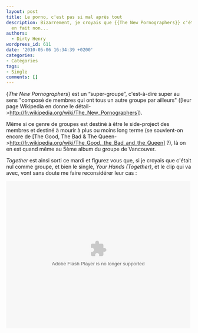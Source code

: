 ```yaml
---
layout: post
title: Le porno, c'est pas si mal après tout
description: Bizarrement, je croyais que {{The New Pornographers}} c'était nul. Mais
  en fait non...
authors:
  - Dirty Henry
wordpress_id: 611
date: '2010-05-06 16:34:39 +0200'
categories:
- Catégories
tags:
- Single
comments: []
---
```

{*The New Pornographers*} est un “super-groupe”, c'est-à-dire super au sens "composé de membres qui ont tous un autre groupe par ailleurs" ([leur page Wikipedia en donne le détail->http://fr.wikipedia.org/wiki/The_New_Pornographers]).

Même si ce genre de groupes est destiné à être le side-project des membres et destiné à mourir à plus ou moins long terme (se souvient-on encore de [The Good, The Bad & The Queen->http://fr.wikipedia.org/wiki/The_Good,_the_Bad_and_the_Queen] ?), là on en est quand même au 5ème album du groupe de Vancouver. 

*Together* est ainsi sorti ce mardi et figurez vous que, si je croyais que c'était nul comme groupe, et bien le single, *Your Hands (Together)*, et le clip qui va avec, vont sans doute me faire reconsidérer leur cas :

<object width="500" height="400" id="AOLVP_82736498001" classid="clsid:D27CDB6E-AE6D-11cf-96B8-444553540000"><param name="movie" value="http://o.aolcdn.com/videoplayer/AOL_PlayerLoader.swf"></param><param name="bgcolor" value="#000000"></param><param name="allowFullScreen" value="true"></param><param name="wmode" value="transparent"/><param name="allowscriptaccess" value="always"></param><param name="flashvars" value="videoid=82736498001&codever=1&publisherid=1612833736&stillurl=http%3A%2F%2Fpdl%2Estream%2Eaol%2Ecom%2Faol%2Fbrightcove%2Fus%2Fmusic%2Fmusicvideos%2Fbeggars%2Fnewpornographers%2Fnewpornographers%5Fyourhandstogether%5Fvideo%5Fstill%5F480%2Ejpg&playerid=10032373001"></param><embed src="http://o.aolcdn.com/videoplayer/AOL_PlayerLoader.swf" type="application/x-shockwave-flash" allowscriptaccess="always" wmode="transparent" allowfullscreen="true" bgcolor="#000000" width="500" height="400" name="AOLVP_82736498001" flashvars="videoid=82736498001&codever=1&publisherid=1612833736&stillurl=http%3A%2F%2Fpdl%2Estream%2Eaol%2Ecom%2Faol%2Fbrightcove%2Fus%2Fmusic%2Fmusicvideos%2Fbeggars%2Fnewpornographers%2Fnewpornographers%5Fyourhandstogether%5Fvideo%5Fstill%5F480%2Ejpg&playerid=10032373001"></embed></object>
